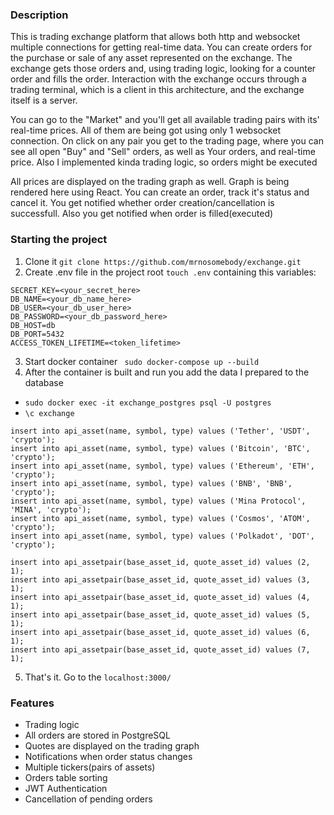 ### Description

This is trading exchange platform that allows both http and websocket multiple connections for getting real-time data.
You can
create orders for the purchase or sale of any asset represented on the exchange. The exchange gets those orders and,
using trading logic, looking for a counter order and fills the order. Interaction with the exchange occurs through a
trading terminal, which is a client in this architecture, and the exchange itself is a server.

You can go to the "Market" and you'll get all available trading
pairs with its' real-time prices. All of them are being got using only 1
websocket connection. On click on any pair you get to the trading page, where you
can see all open "Buy" and "Sell" orders, as well as Your orders,
and real-time price. Also I implemented kinda trading logic, so orders might be
executed

All prices are displayed on the trading graph as well. Graph is being rendered
here using React. You can create an order, track it's status and cancel it.
You get notified whether order creation/cancellation is successfull. Also you get
notified when order is filled(executed)

### Starting the project

1. Clone it
   `git clone https://github.com/mrnosomebody/exchange.git`
2. Create .env file in the project root `touch .env` containing this variables:

```
SECRET_KEY=<your_secret_here>
DB_NAME=<your_db_name_here>
DB_USER=<your_db_user_here>
DB_PASSWORD=<your_db_password_here>
DB_HOST=db
DB_PORT=5432
ACCESS_TOKEN_LIFETIME=<token_lifetime>
```

3. Start docker container
   ` sudo docker-compose up --build`
4. After the container is built and run you add the data I prepared to the database

+ `sudo docker exec -it exchange_postgres psql -U postgres`
+ `\c exchange`

```
insert into api_asset(name, symbol, type) values ('Tether', 'USDT', 'crypto');
insert into api_asset(name, symbol, type) values ('Bitcoin', 'BTC', 'crypto');
insert into api_asset(name, symbol, type) values ('Ethereum', 'ETH', 'crypto');
insert into api_asset(name, symbol, type) values ('BNB', 'BNB', 'crypto');
insert into api_asset(name, symbol, type) values ('Mina Protocol', 'MINA', 'crypto');
insert into api_asset(name, symbol, type) values ('Cosmos', 'ATOM', 'crypto');
insert into api_asset(name, symbol, type) values ('Polkadot', 'DOT', 'crypto');

insert into api_assetpair(base_asset_id, quote_asset_id) values (2, 1);
insert into api_assetpair(base_asset_id, quote_asset_id) values (3, 1);
insert into api_assetpair(base_asset_id, quote_asset_id) values (4, 1);
insert into api_assetpair(base_asset_id, quote_asset_id) values (5, 1);
insert into api_assetpair(base_asset_id, quote_asset_id) values (6, 1);
insert into api_assetpair(base_asset_id, quote_asset_id) values (7, 1); 
```
5.  That's it. Go to the `localhost:3000/`

### Features

- Trading logic
- All orders are stored in PostgreSQL
- Quotes are displayed on the trading graph
- Notifications when order status changes
- Multiple tickers(pairs of assets)
- Orders table sorting
- JWT Authentication
- Cancellation of pending orders